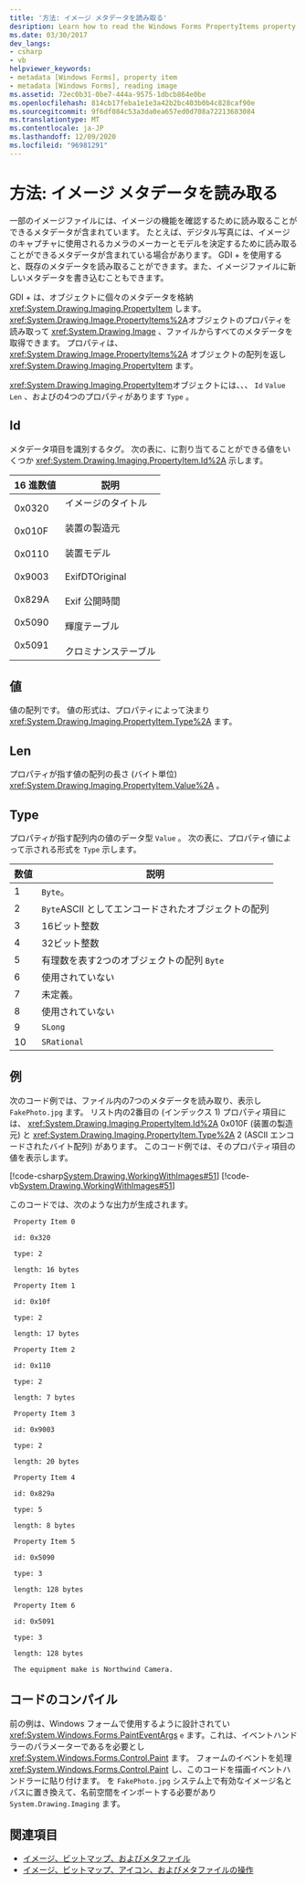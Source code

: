 ```yaml
---
title: '方法: イメージ メタデータを読み取る'
desription: Learn how to read the Windows Forms PropertyItems property of an Image object to retrieve all the metadata from a file.
ms.date: 03/30/2017
dev_langs:
- csharp
- vb
helpviewer_keywords:
- metadata [Windows Forms], property item
- metadata [Windows Forms], reading image
ms.assetid: 72ec0b31-0be7-444a-9575-1dbcb864e0be
ms.openlocfilehash: 814cb17feba1e1e3a42b2bc403b0b4c828caf90e
ms.sourcegitcommit: 9f6df084c53a3da0ea657ed0d708a72213683084
ms.translationtype: MT
ms.contentlocale: ja-JP
ms.lasthandoff: 12/09/2020
ms.locfileid: "96981291"
---
```

# <a name="how-to-read-image-metadata"></a>方法: イメージ メタデータを読み取る

一部のイメージファイルには、イメージの機能を確認するために読み取ることができるメタデータが含まれています。 たとえば、デジタル写真には、イメージのキャプチャに使用されるカメラのメーカーとモデルを決定するために読み取ることができるメタデータが含まれている場合があります。 GDI + を使用すると、既存のメタデータを読み取ることができます。また、イメージファイルに新しいメタデータを書き込むこともできます。

GDI + は、オブジェクトに個々のメタデータを格納 <xref:System.Drawing.Imaging.PropertyItem> します。 <xref:System.Drawing.Image.PropertyItems%2A>オブジェクトのプロパティを読み取って <xref:System.Drawing.Image> 、ファイルからすべてのメタデータを取得できます。 プロパティは、 <xref:System.Drawing.Image.PropertyItems%2A> オブジェクトの配列を返し <xref:System.Drawing.Imaging.PropertyItem> ます。

<xref:System.Drawing.Imaging.PropertyItem>オブジェクトには、、、 `Id` `Value` `Len` 、およびの4つのプロパティがあります `Type` 。

## <a name="id"></a>Id

メタデータ項目を識別するタグ。 次の表に、に割り当てることができる値をいくつか <xref:System.Drawing.Imaging.PropertyItem.Id%2A> 示します。

|16 進数値|説明|
|-----------------------|-----------------|
|0x0320<br /><br /> 0x010F<br /><br /> 0x0110<br /><br /> 0x9003<br /><br /> 0x829A<br /><br /> 0x5090<br /><br /> 0x5091|イメージのタイトル<br /><br /> 装置の製造元<br /><br /> 装置モデル<br /><br /> ExifDTOriginal<br /><br /> Exif 公開時間<br /><br /> 輝度テーブル<br /><br /> クロミナンステーブル|

## <a name="value"></a>値

値の配列です。 値の形式は、プロパティによって決まり <xref:System.Drawing.Imaging.PropertyItem.Type%2A> ます。

## <a name="len"></a>Len

プロパティが指す値の配列の長さ (バイト単位) <xref:System.Drawing.Imaging.PropertyItem.Value%2A> 。

## <a name="type"></a>Type

プロパティが指す配列内の値のデータ型 `Value` 。 次の表に、プロパティ値によって示される形式を `Type` 示します。

|数値|説明|
|-------------------|-----------------|
|1|`Byte`。|
|2|`Byte`ASCII としてエンコードされたオブジェクトの配列|
|3|16ビット整数|
|4|32ビット整数|
|5|有理数を表す2つのオブジェクトの配列 `Byte`|
|6|使用されていない|
|7|未定義。|
|8|使用されていない|
|9|`SLong`|
|10|`SRational`|

## <a name="example"></a>例
  
次のコード例では、ファイル内の7つのメタデータを読み取り、表示し `FakePhoto.jpg` ます。 リスト内の2番目の (インデックス 1) プロパティ項目には、 <xref:System.Drawing.Imaging.PropertyItem.Id%2A> 0x010F (装置の製造元) と <xref:System.Drawing.Imaging.PropertyItem.Type%2A> 2 (ASCII エンコードされたバイト配列) があります。 このコード例では、そのプロパティ項目の値を表示します。

[!code-csharp[System.Drawing.WorkingWithImages#51](~/samples/snippets/csharp/VS_Snippets_Winforms/System.Drawing.WorkingWithImages/CS/Class1.cs#51)]
[!code-vb[System.Drawing.WorkingWithImages#51](~/samples/snippets/visualbasic/VS_Snippets_Winforms/System.Drawing.WorkingWithImages/VB/Class1.vb#51)]

このコードでは、次のような出力が生成されます。

```output
 Property Item 0
  
 id: 0x320
  
 type: 2

 length: 16 bytes
  
 Property Item 1
  
 id: 0x10f
  
 type: 2
  
 length: 17 bytes
  
 Property Item 2
  
 id: 0x110
  
 type: 2
  
 length: 7 bytes
  
 Property Item 3
  
 id: 0x9003
  
 type: 2
  
 length: 20 bytes
  
 Property Item 4
  
 id: 0x829a
  
 type: 5
  
 length: 8 bytes
  
 Property Item 5
  
 id: 0x5090
  
 type: 3
  
 length: 128 bytes
  
 Property Item 6
  
 id: 0x5091
  
 type: 3
  
 length: 128 bytes
  
 The equipment make is Northwind Camera.
 ```

## <a name="compiling-the-code"></a>コードのコンパイル

前の例は、Windows フォームで使用するように設計されてい <xref:System.Windows.Forms.PaintEventArgs> `e` ます。これは、イベントハンドラーのパラメーターであるを必要とし <xref:System.Windows.Forms.Control.Paint> ます。 フォームのイベントを処理 <xref:System.Windows.Forms.Control.Paint> し、このコードを描画イベントハンドラーに貼り付けます。 を `FakePhoto.jpg` システム上で有効なイメージ名とパスに置き換えて、名前空間をインポートする必要があり `System.Drawing.Imaging` ます。

## <a name="see-also"></a>関連項目

- [イメージ、ビットマップ、およびメタファイル](images-bitmaps-and-metafiles.md)
- [イメージ、ビットマップ、アイコン、およびメタファイルの操作](working-with-images-bitmaps-icons-and-metafiles.md)
